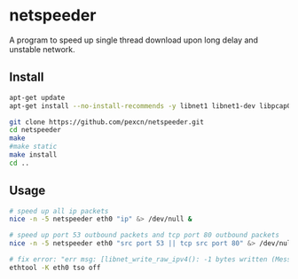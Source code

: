 # netspeeder

A program to speed up single thread download upon long delay and unstable network.

## Install
```bash
apt-get update
apt-get install --no-install-recommends -y libnet1 libnet1-dev libpcap0.8 libpcap0.8-dev

git clone https://github.com/pexcn/netspeeder.git
cd netspeeder
make
#make static
make install
cd ..
```

## Usage
```bash
# speed up all ip packets
nice -n -5 netspeeder eth0 "ip" &> /dev/null &

# speed up port 53 outbound packets and tcp port 80 outbound packets
nice -n -5 netspeeder eth0 "src port 53 || tcp src port 80" &> /dev/null &

# fix error: "err msg: [libnet_write_raw_ipv4(): -1 bytes written (Message too long)"
ethtool -K eth0 tso off
```
